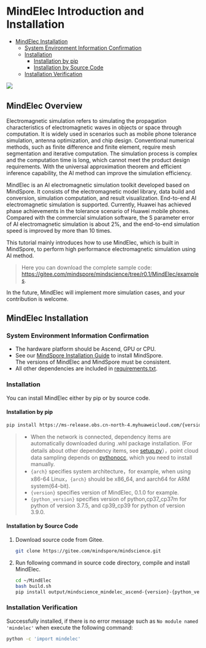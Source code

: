 # MindElec Introduction and Installation

<!-- TOC -->

- [MindElec Installation](#mindelec-installation)
    - [System Environment Information Confirmation](#system-environment-information-confirmation)
    - [Installation](#installation)
        - [Installation by pip](#installation-by-pip)
        - [Installation by Source Code](#installation-by-source-code)
    - [Installation Verification](#installation-verification)

<!-- /TOC -->

<a href="https://gitee.com/mindspore/docs/blob/r1.5/docs/mindscience/docs/source_en/mindelec/intro_and_install.md" target="_blank"><img src="https://gitee.com/mindspore/docs/raw/r1.5/resource/_static/logo_source_en.png"></a>&nbsp;&nbsp;

## MindElec Overview

Electromagnetic simulation refers to simulating the propagation characteristics of electromagnetic waves in objects or space through computation. It is widely used in scenarios such as mobile phone tolerance simulation, antenna optimization, and chip design. Conventional numerical methods, such as finite difference and finite element, require mesh segmentation and iterative computation. The simulation process is complex and the computation time is long, which cannot meet the product design requirements. With the universal approximation theorem and efficient inference capability, the AI method can improve the simulation efficiency.

MindElec is an AI electromagnetic simulation toolkit developed based on MindSpore. It consists of the electromagnetic model library, data build and conversion, simulation computation, and result visualization. End-to-end AI electromagnetic simulation is supported. Currently, Huawei has achieved phase achievements in the tolerance scenario of Huawei mobile phones. Compared with the commercial simulation software, the S parameter error of AI electromagnetic simulation is about 2%, and the end-to-end simulation speed is improved by more than 10 times.

This tutorial mainly introduces how to use MindElec, which is built in MindSpore, to perform high performance electromagnetic simulation using AI method.

> Here you can download the complete sample code: <https://gitee.com/mindspore/mindscience/tree/r0.1/MindElec/examples>.

In the future, MindElec will implement more simulation cases, and your contribution is welcome.

## MindElec Installation

### System Environment Information Confirmation

- The hardware platform should be Ascend, GPU or CPU.
- See our [MindSpore Installation Guide](https://www.mindspore.cn/install/en) to install MindSpore.  
    The versions of MindElec and MindSpore must be consistent.
- All other dependencies are included in [requirements.txt](https://gitee.com/mindspore/mindscience/blob/r0.1/MindElec/requirements.txt).

### Installation

You can install MindElec either by pip or by source code.

#### Installation by pip

```bash
pip install https://ms-release.obs.cn-north-4.myhuaweicloud.com/{version}/mindscience/{arch}/mindscience_mindelec_ascend-{version}-{python_version}-linux_{arch}.whl -i https://pypi.tuna.tsinghua.edu.cn/simple
```

> - When the network is connected, dependency items are automatically downloaded during .whl package installation. (For details about other dependency items, see [setup.py](https://gitee.com/mindspore/mindscience/blob/r0.1/MindElec/setup.py)），point cloud data sampling depends on [pythonocc](https://github.com/tpaviot/pythonocc-core), which you need to install manually.
> - `{arch}` specifies system architecture，for example, when using x86-64 Linux，`{arch}` should be x86_64, and aarch64 for ARM system(64-bit).
> - `{version}` specifies version of MindElec, 0.1.0 for example.
> - `{python_version}` specifies version of python,cp37_cp37m for python of version 3.7.5, and cp39_cp39 for python of version 3.9.0.

#### Installation by Source Code

1. Download source code from Gitee.

    ```bash
    git clone https://gitee.com/mindspore/mindscience.git
    ```

2. Run following command in source code directory, compile and install MindElec.

    ```bash
    cd ~/MindElec
    bash build.sh
    pip install output/mindscience_mindelec_ascend-{version}-{python_version}-linux_{arch}.whl -i https://pypi.tuna.tsinghua.edu.cn/simple
    ```

### Installation Verification

Successfully installed, if there is no error message such as `No module named 'mindelec'` when execute the following command:

```bash
python -c 'import mindelec'
```
